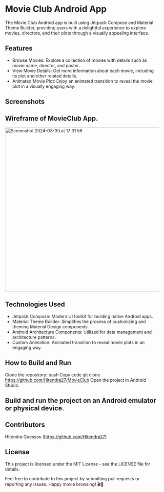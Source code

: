 # Movie Club Android App
The Movie Club Android app is built using Jetpack Compose and Material Theme Builder, providing users with a delightful experience to explore movies, directors, and their plots through a visually appealing interface.

## Features
* Browse Movies: Explore a collection of movies with details such as movie name, director, and poster.
* View Movie Details: Get more information about each movie, including its plot and other related details.
* Animated Movie Plot: Enjoy an animated transition to reveal the movie plot in a visually engaging way.

## Screenshots


## Wireframe of MovieClub App.
<img width="536" alt="Screenshot 2024-03-30 at 17 31 56" src="https://github.com/Hitendra27/MovieClub/assets/73651340/c9949599-6e89-41c8-8410-d360b811464e">

## Technologies Used
* Jetpack Compose: Modern UI toolkit for building native Android apps.
* Material Theme Builder: Simplifies the process of customizing and theming Material Design components.
* Android Architecture Components: Utilized for data management and architecture patterns.
* Custom Animation: Animated transition to reveal movie plots in an engaging way.
  
## How to Build and Run
Clone the repository:
bash
Copy code
git clone https://github.com/Hitendra27/MovieClub
Open the project in Android Studio.

## Build and run the project on an Android emulator or physical device.

## Contributors
Hitendra Quessou (https://github.com/Hitendra27)

## License
This project is licensed under the MIT License - see the LICENSE file for details.

Feel free to contribute to this project by submitting pull requests or reporting any issues. Happy movie browsing! 🎬🍿
